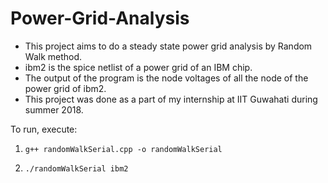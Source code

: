 # Power-Grid-Analysis

* This project aims to do a steady state power grid analysis by Random Walk method.
* ibm2 is the spice netlist of a power grid of an IBM chip. 
* The output of the program is the node voltages of all the node of the power grid of ibm2. 
* This project was done as a part of my internship at IIT Guwahati during summer 2018.

To run, execute:

1. `g++ randomWalkSerial.cpp -o randomWalkSerial`

2. `./randomWalkSerial ibm2`
